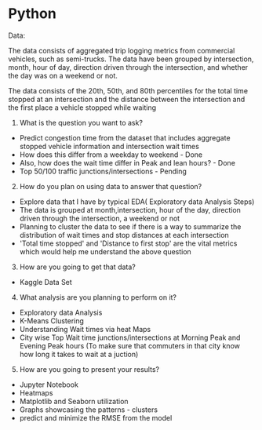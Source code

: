 # Python

Data: 

The data consists of aggregated trip logging metrics from commercial vehicles, 
such as semi-trucks. The data have been grouped by intersection, month, hour of day, 
direction driven through the intersection, and whether the day was on a weekend or not.

The data consists of the 20th, 50th, and 80th percentiles for the total time stopped at an intersection 
and the distance between the intersection and the first place a vehicle stopped while waiting




1) What is the question you want to ask?

- Predict congestion time from the dataset that includes aggregate stopped vehicle information and intersection wait times
- How does this differ from a weekday to weekend - Done
- Also, how does the wait time differ in Peak and lean hours? - Done
- Top 50/100 traffic junctions/intersections - Pending


2) How do you plan on using data to answer that question?

- Explore data that I have by typical EDA( Exploratory data Analysis Steps)
- The data is grouped at month,intersection, hour of the day, direction driven through the intersection, a weekend or not
- Planning to cluster the data to see if there is a way to summarize the distribution of wait times and stop distances at each intersection
- 'Total time stopped' and 'Distance to first stop' are the vital metrics which would help me understand the above question 

3) How are you going to get that data?

- Kaggle Data Set


4) What analysis are you planning to perform on it?

- Exploratory data Analysis
- K-Means Clustering 
- Understanding Wait times via heat Maps
- City wise Top Wait time junctions/intersections at Morning Peak and Evening Peak hours (To make sure that commuters in that city know how long it takes to wait at a juction)


5) How are you going to present your results?

- Jupyter Notebook 
- Heatmaps
- Matplotlib and Seaborn utilization
- Graphs showcasing the patterns - clusters 
- predict and minimize the RMSE from the model 
